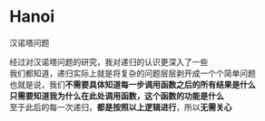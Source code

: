 # Hanoi
汉诺塔问题  

经过对汉诺塔问题的研究，我对递归的认识更深入了一些  
我们都知道，递归实际上就是将复杂的问题层层剥开成一个个简单问题  
也就是说，我们**不需要具体知道每一步调用函数之后的所有结果是什么**  
**只需要知道我为什么在此处调用函数，这个函数的功能是什么**  
至于此后的每一次递归，**都是按照以上逻辑进行**，所以**无需关心**  
